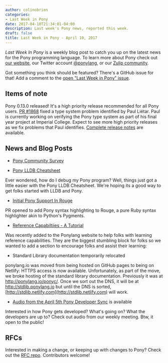 ```yaml
---
author: colinobrien
categories:
- Last Week in Pony
date: 2017-04-10T21:34:01-04:00
description: Last week's Pony news, reported this week.
draft: false
title: Last Week in Pony - April 10, 2017
---
```


_Last Week In Pony_ is a weekly blog post to catch you up on the latest news for the Pony programming language. To learn more about Pony check out [our website](https://ponylang.io), our Twitter account [@ponylang](https://twitter.com/ponylang), or our [Zulip community](https://ponylang.zulipchat.com).

Got something you think should be featured? There's a GitHub issue for that! Add a comment to the [open "Last Week in Pony" issue](https://github.com/ponylang/ponylang.github.io/issues?q=is%3Aissue+is%3Aopen+label%3Alast-week-in-pony).
<!--more-->

## Items of note

Pony 0.13.0 released! It's a high priority release recommended for all Pony users. [PR #1868](https://github.com/ponylang/ponyc/pull/) fixed a type system problem identified by Paul Liétar. Paul is currently working on verifying the Pony type system as part of his final year project at Imperial College. Expect to see more high priority releases as we fix problems that Paul identifies.
[Complete release notes](https://www.ponylang.io/blog/2017/04/0.13.0-released/) are available.

## News and Blog Posts

- [Pony Community Survey](https://docs.google.com/forms/d/e/1FAIpQLScBNr5dPPCVYchRukAm-sFR3wipndVJiua3xHr8CslohVFRlg/viewform?c=0&w=1&usp=send_form)

- [Pony LLDB Cheatsheet](http://www.ponylang.io/reference/pony-lldb-cheatsheet/)

Ever wondered, how do I debug my Pony program? Well, things just got a little easier with the Pony LLDB Cheatsheet. We're hoping its a good way to get folks started with LLDB and Pony.

- [Initial Pony Support In Rouge](https://github.com/jneen/rouge/pull/651) 

PR opened to add Pony syntax highlighting to Rouge, a pure Ruby syntax highlighter akin to Python's Pygments.

- [Reference Capabiltiies - A Tutorial](http://www.ponylang.io/learn/#reference-capabilities)

Was recently added to the Ponylang website to help folks with learning reference capabilities. They are the biggest stumbling block for folks so we wanted to add a section to encourage folks and assist their learning:

- Standard Library documentation temporarily relocated

ponylang.io was moved from being hosted on GitHub pages to being on Netlify: HTTPS access is now available. Unfortunately, as part of the move, we broke hosting of the standard library documentation. Previously it was at http://ponylang.io/ponyc/. Once we sort out the DNS, it will be at http://stdlib.ponylang.io but until the DNS is sorted, [http://stdlib.netlify.com](http://stdlib.netlify.com) will work.

- [Audio from the April 5th Pony Developer Sync](https://sync-recordings.ponylang.io/r/2017_04_05.m4a) is available

Interested in how Pony gets developed? What's going on? What the developers are up to? Check out audio from our weekly meeting. Btw, it open to the public!

## RFCs

Interested in making a change, or keeping up with changes to Pony? Check out the [RFC repo](https://github.com/ponylang/rfcs). Contributors welcome!
